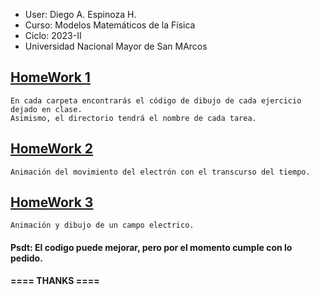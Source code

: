 - User: Diego A. Espinoza H.
- Curso: Modelos Matemáticos de la Física
- Ciclo: 2023-II
- Universidad Nacional Mayor de San MArcos

## **[HomeWork 1](https://github.com/Sterben22/MMF/tree/main/HomeWork_1)**
```
En cada carpeta encontrarás el código de dibujo de cada ejercicio dejado en clase.
Asimismo, el directorio tendrá el nombre de cada tarea.
```
## **[HomeWork 2](https://github.com/Sterben22/MMF/tree/main/HomeWork_2)**
```
Animación del movimiento del electrón con el transcurso del tiempo. 
```
## **[HomeWork 3](https://github.com/Sterben22/MMF/tree/main/HomeWork_3)**
```
Animación y dibujo de un campo electrico.
```



#### Psdt: El codigo puede mejorar, pero por el momento cumple con lo pedido.

**==== THANKS ====**
